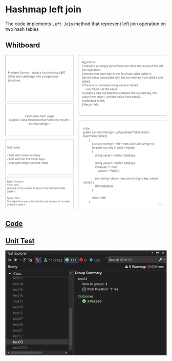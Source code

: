# Hashmap left join

The code implements ` Left Join ` method that represent left join operation on two hash tables

## Whitboard 

![whiteboard](../assets/CC33.png)


## [Code](../data-structures-and-algorithms/CC33.cs)


## [Unit Test](../CodeChallengesTests/test32.cs)

![test](../assets/test33.png)


